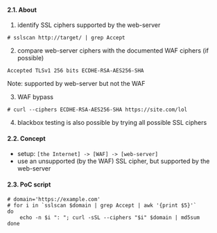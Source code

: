 #### 2.1. About

1. identify SSL ciphers supported by the web-server
```
# sslscan http://target/ | grep Accept
```

2. compare web-server ciphers with the documented WAF ciphers (if possible)
```
Accepted TLSv1 256 bits ECDHE-RSA-AES256-SHA
```
Note: supported by web-server but not the WAF

3. WAF bypass

```
# curl --ciphers ECDHE-RSA-AES256-SHA https://site.com/lol
```

4. blackbox testing is also possible by trying all possible SSL ciphers


#### 2.2. Concept
- setup: `[the Internet] -> [WAF] -> [web-server]`
- use an unsupported (by the WAF) SSL cipher, but supported by the web-server


#### 2.3. PoC script
```
# domain='https://example.com' 
# for i in `sslscan $domain | grep Accept | awk '{print $5}'`
do 
    echo -n $i ": "; curl -sSL --ciphers "$i" $domain | md5sum
done
```
